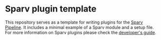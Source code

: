 # Sparv plugin template

This repository serves as a template for writing plugins for the [Sparv Pipeline](https://spraakbanken.gu.se/sparv).
It includes a minimal example of a Sparv module and a setup file. For more information on Sparv plugins please check
the [developer's guide](https://spraakbanken.gu.se/sparv/#/developers-guide/writing-sparv-modules).
